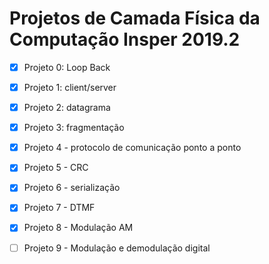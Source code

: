 # Projetos de Camada Física da Computação Insper 2019.2

- [x] Projeto 0: Loop Back

- [x] Projeto 1: client/server

- [x] Projeto 2: datagrama

- [x] Projeto 3: fragmentação

- [x] Projeto 4 - protocolo de comunicação ponto a ponto

- [x] Projeto 5 - CRC

- [x] Projeto 6 - serialização

- [x] Projeto 7 - DTMF

- [x] Projeto 8 - Modulação AM

- [ ] Projeto 9 - Modulação e demodulação digital
